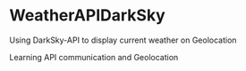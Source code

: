 # WeatherAPIDarkSky
Using DarkSky-API to display current weather on Geolocation

Learning API communication and Geolocation

